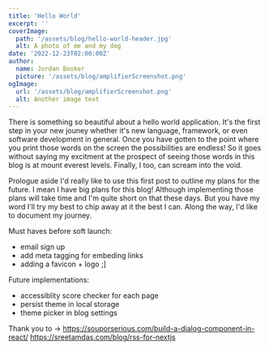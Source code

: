 ```yaml
---
title: 'Hello World'
excerpt: ''
coverImage:
  path: '/assets/blog/hello-world-header.jpg'
  alt: A photo of me and my dog
date: '2022-12-23T02:00:00Z'
author:
  name: Jordan Booker
  picture: '/assets/blog/amplifierScreenshot.png'
ogImage:
  url: '/assets/blog/amplifierScreenshot.png'
  alt: Another image text
---
```


There is something so beautiful about a hello world application. It's the first step in your new jouney whether it's new language, framework, or even software development in general. Once you have gotten to the point where you print those words on the screen the possibilities are endless! So it goes without saying my excitment at the prospect of seeing those words in this blog is at mount everest levels. Finally, I too, can scream into the void. 

Prologue aside I'd really like to use this first post to outline my plans for the future. I mean I have big plans for this blog! Although implementing those plans will take time and I'm quite short on that these days. But you have my word I'll try my best to chip away at it the best I can. Along the way, I'd like to document my journey. 

Must haves before soft launch:
- email sign up
- add meta tagging for embeding links
- adding a favicon + logo ;]

Future implementations: 
- accessiblity score checker for each page
- persist theme in local storage
- theme picker in blog settings

Thank you to -> 
https://souporserious.com/build-a-dialog-component-in-react/
https://sreetamdas.com/blog/rss-for-nextjs